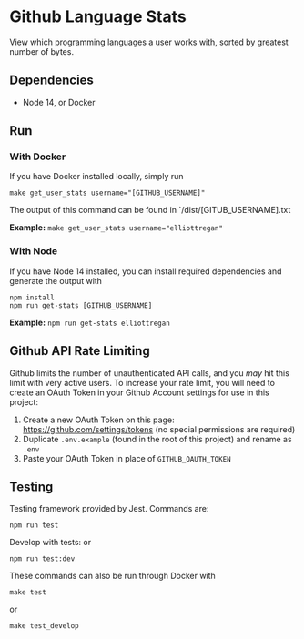 # Github Language Stats
View which programming languages a user works with, sorted by greatest number of bytes.

## Dependencies
- Node 14, or Docker

## Run

### With Docker
If you have Docker installed locally, simply run
```
make get_user_stats username="[GITHUB_USERNAME]"
```
The output of this command can be found in `/dist/[GITUB_USERNAME].txt

**Example:** `make get_user_stats username="elliottregan"`

### With Node
If you have Node 14 installed, you can install required dependencies and generate the output with
```
npm install
npm run get-stats [GITHUB_USERNAME]
```

**Example:** `npm run get-stats elliottregan`

## Github API Rate Limiting
Github limits the number of unauthenticated API calls, and you _may_ hit this limit with very active users. To increase your rate limit, you will need to create an OAuth Token in your Github Account settings for use in this project:

1. Create a new OAuth Token on this page: https://github.com/settings/tokens (no special permissions are required)
2. Duplicate `.env.example` (found in the root of this project) and rename as `.env`
3. Paste your OAuth Token in place of `GITHUB_OAUTH_TOKEN`

## Testing
Testing framework provided by Jest. Commands are:
```
npm run test
```
Develop with tests:
or
```
npm run test:dev
```

These commands can also be run through Docker with
```
make test
```
or
```
make test_develop
```
